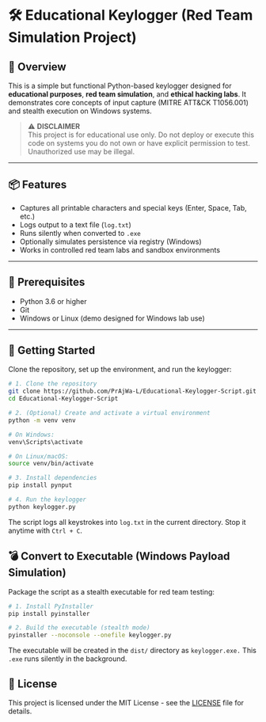 # 🛠️ Educational Keylogger (Red Team Simulation Project)

## 🧠 Overview

This is a simple but functional Python-based keylogger designed for **educational purposes**, **red team simulation**, and **ethical hacking labs**. It demonstrates core concepts of input capture (MITRE ATT&CK T1056.001) and stealth execution on Windows systems.

> ⚠️ **DISCLAIMER**  
> This project is for educational use only. Do not deploy or execute this code on systems you do not own or have explicit permission to test. Unauthorized use may be illegal.

---

## 📦 Features

- Captures all printable characters and special keys (Enter, Space, Tab, etc.)
- Logs output to a text file (`log.txt`)
- Runs silently when converted to `.exe`
- Optionally simulates persistence via registry (Windows)
- Works in controlled red team labs and sandbox environments

---

## 🧰 Prerequisites

- Python 3.6 or higher
- Git
- Windows or Linux (demo designed for Windows lab use)

---

## 🚀 Getting Started

Clone the repository, set up the environment, and run the keylogger:

```bash
# 1. Clone the repository
git clone https://github.com/PrAjWa-L/Educational-Keylogger-Script.git
cd Educational-Keylogger-Script

# 2. (Optional) Create and activate a virtual environment
python -m venv venv

# On Windows:
venv\Scripts\activate

# On Linux/macOS:
source venv/bin/activate

# 3. Install dependencies
pip install pynput

# 4. Run the keylogger
python keylogger.py
```
The script logs all keystrokes into `log.txt` in the current directory.
Stop it anytime with `Ctrl + C`.

## 💣 Convert to Executable (Windows Payload Simulation)

Package the script as a stealth executable for red team testing:

```bash
# 1. Install PyInstaller
pip install pyinstaller

# 2. Build the executable (stealth mode)
pyinstaller --noconsole --onefile keylogger.py
```
The executable will be created in the `dist/` directory as `keylogger.exe.`
This `.exe` runs silently in the background.

## 📝 License

This project is licensed under the MIT License - see the [LICENSE](LICENSE) file for details.





